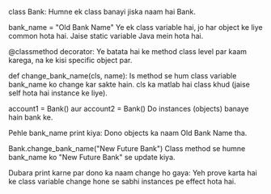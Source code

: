 class Bank:
Humne ek class banayi jiska naam hai Bank.

bank_name = "Old Bank Name"
Ye ek class variable hai, jo har object ke liye common hota hai. Jaise static variable Java mein hota hai.

@classmethod decorator:
Ye batata hai ke method class level par kaam karega, na ke kisi specific object par.

def change_bank_name(cls, name):
Is method se hum class variable bank_name ko change kar sakte hain.
cls ka matlab hai class khud (jaise self hota hai instance ke liye).

account1 = Bank() aur account2 = Bank()
Do instances (objects) banaye hain bank ke.

Pehle bank_name print kiya:
Dono objects ka naam Old Bank Name tha.

Bank.change_bank_name("New Future Bank")
Class method se humne bank_name ko "New Future Bank" se update kiya.

Dubara print karne par dono ka naam change ho gaya:
Yeh prove karta hai ke class variable change hone se sabhi instances pe effect hota hai.